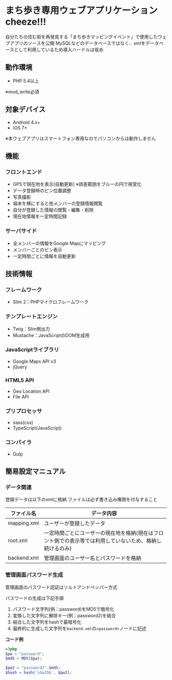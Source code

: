 # まち歩き専用ウェブアプリケーション cheeze!!!

自分たちの住む街を再発見する「まち歩きマッピングイベント」で使用したウェブアプリのソースを公開
MySQLなどのデータベースではなく、xmlをデータベースとして利用しているため導入ハードルは低め

## 動作環境

- PHP 5.4以上

※mod_write必須

## 対象デバイス

- Android 4.x+
- iOS 7+

※本ウェブアプリはスマートフォン専用なのでパソコンからは動作しません

## 機能

### フロントエンド

- GPSで現在地を表示(自動更新) ※誤差範囲をブルーの円で視覚化
- データ登録時のピン位置調整
- 写真撮影
- 端末を横にすると他メンバーの登録情報閲覧
- 自分が登録した情報の閲覧・編集・削除
- 現在地情報を一定時間記録

### サーバサイド

- 全メンバーの情報をGoogle Mapにマッピング
- メンバーごとのピン表示
- 一定時間ごとに情報を自動更新


## 技術情報

### フレームワーク

- Slim 2：PHPマイクロフレームワーク

### テンプレートエンジン

- Twig：Slim側出力
- Mustache：JavaScriptのDOM生成用

### JavaScriptライブラリ

- Google Maps API v3
- jQuery

### HTML5 API

- Geo Location API
- File API


### プリプロセッサ

- sass(css)
- TypeScript(JavaScript)

### コンパイラ

- Gulp


## 簡易設定マニュアル

### データ関連

登録データは以下のxmlに格納
ファイルは必ず書き込み権限を付与すること

| ファイル名 | データ内容 |
| --- | --- |
| mapping.xml | ユーザーが登録したデータ |
| root.xml | 一定時間ごとにユーザーの現在地を格納(現在はフロント側での表示等では利用していないため、格納し続けるのみ) |
| backend.xml | 管理画面のユーザー名とパスワードを格納 |

### 管理画面パスワード生成

管理画面のパスワード認証はソルトアンドペッパー方式

パスワードの生成は下記手順

1. パスワード文字列(例：password)をMD5で暗号化
1. 変換した文字列に解除キー(例：password2)を結合
1. 結合した文字列をhashで最暗号化
1. 最終的に生成した文字列を`backend.xml`の`<password>`ノードに記述

**コード例**
```PHP
<?php
$pw = "password";
$md5 = MD5($pw);

$pw2 = "password2".$md5;
$hash = hash('sha256', $pw2);
```
